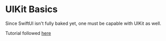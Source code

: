 #  UIKit Basics

Since SwiftUI isn't fully baked yet, one must be capable with UIKit as well.

Tutorial followed [here](https://www.youtube.com/watch?v=jniJeamcIUU)
